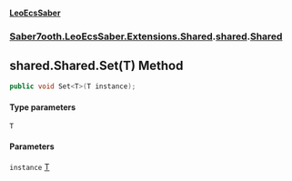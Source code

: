 #### [LeoEcsSaber](index.md 'index')
### [Saber7ooth.LeoEcsSaber.Extensions.Shared](Saber7ooth.LeoEcsSaber.Extensions.Shared.md 'Saber7ooth.LeoEcsSaber.Extensions.Shared').[shared](shared.md 'Saber7ooth.LeoEcsSaber.Extensions.Shared.shared').[Shared](shared.Shared.md 'Saber7ooth.LeoEcsSaber.Extensions.Shared.shared.Shared')

## shared.Shared.Set<T>(T) Method

```csharp
public void Set<T>(T instance);
```
#### Type parameters

<a name='Saber7ooth.LeoEcsSaber.Extensions.Shared.shared.Shared.Set_T_(T).T'></a>

`T`
#### Parameters

<a name='Saber7ooth.LeoEcsSaber.Extensions.Shared.shared.Shared.Set_T_(T).instance'></a>

`instance` [T](shared.Shared.Set_T_(T).md#Saber7ooth.LeoEcsSaber.Extensions.Shared.shared.Shared.Set_T_(T).T 'Saber7ooth.LeoEcsSaber.Extensions.Shared.shared.Shared.Set<T>(T).T')